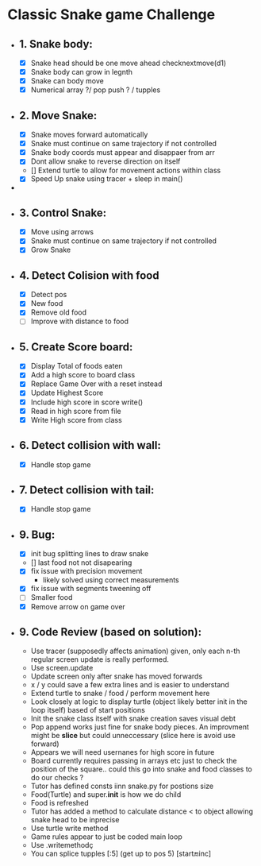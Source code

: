 # Classic Snake game Challenge

- ## 1. Snake body:
  - [x] Snake head should be one move ahead checknextmove(d1)
  - [x] Snake body can grow in legnth
  - [x] Snake can body move
  - [x] Numerical array ?/ pop push ? / tupples

- ## 2. Move Snake:
  - [x] Snake moves forward automatically
  - [x] Snake must continue on same trajectory if not controlled
  - [x] Snake body coords must appear and disappaer from arr
  - [x] Dont allow snake to reverse direction on itself
  - [] Extend turtle to allow for movement actions within class
  - [x] Speed Up snake using tracer + sleep in main()
-
- ## 3. Control Snake:
  - [x] Move using arrows
  - [x] Snake must continue on same trajectory if not controlled
  - [x] Grow Snake

- ## 4. Detect Colision with food
  - [x] Detect pos
  - [x] New food
  - [x] Remove old food
  - [ ] Improve with distance to food

- ## 5. Create Score board:
  - [x] Display Total of foods eaten
  - [x] Add a high score to board class
  - [x] Replace Game Over with a reset instead
  - [x] Update Highest Score
  - [x] Include high score in score write()
  - [x] Read in high score from file
  - [x] Write High score from class

- ## 6. Detect collision with wall:
  - [x] Handle stop game

- ## 7. Detect collision with tail:
  - [x] Handle stop game

- ## 9. Bug:
  - [x] init bug splitting lines to draw snake
  - [] last food not not disapearing
  - [x] fix issue with precision movement 
    - likely solved using correct measurements
  - [x] fix issue with segments tweening off
  - [ ] Smaller food
  - [x] Remove arrow on game over 

- ## 9. Code Review (based on solution):
  -  Use tracer (supposedly affects animation)  given, only each n-th regular screen update is really performed.
  -  Use screen.update
  - Update screen only after snake has moved forwards
  - x / y could save a few extra lines and is easier to understand
  -  Extend turtle to snake / food / perform movement here
  -  Look closely at logic to display turtle (object likely better init in the loop itself) based of start positions
  -  Init the snake class itself with snake creation saves visual debt
    -  Pop append works just fine for snake body pieces. An improvment might be **slice** but could unneccessary (slice here is avoid use forward)
  -  Appears we will need usernanes for high score in future
  - Board currently requires passing in arrays etc just to check the position of the square.. could this go into snake and food classes to do our checks ?
  -  Tutor has defined consts iinn  snake.py for postions size 
  -  Food(Turtle) and  super.__init__ is how we do child
  -  Food is refreshed  
  -  Tutor has added a method to calculate distance < to object allowing snake head to be inprecise
  - Use turtle write method 
  -  Game rules appear to just be coded main loop
  -  Use .writemethodç
  -  You can splice tupples [:5] (get up to pos 5) [start:end:inc]